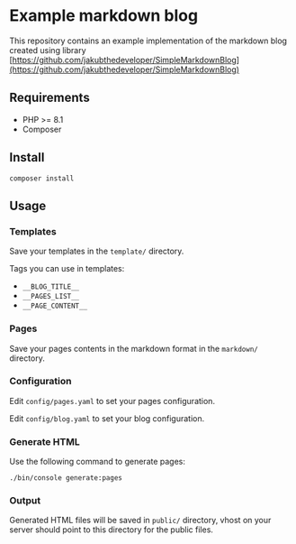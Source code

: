 # Example markdown blog

This repository contains an example implementation of the markdown blog created using library [https://github.com/jakubthedeveloper/SimpleMarkdownBlog](https://github.com/jakubthedeveloper/SimpleMarkdownBlog)

## Requirements
- PHP >= 8.1
- Composer

## Install

```
composer install
```


## Usage

### Templates

Save your templates in the `template/` directory.

Tags you can use in templates:

- `__BLOG_TITLE__`
- `__PAGES_LIST__`
- `__PAGE_CONTENT__`

### Pages

Save your pages contents in the markdown format in the `markdown/` directory.

### Configuration

Edit `config/pages.yaml` to set your pages configuration.

Edit `config/blog.yaml` to set your blog configuration.

### Generate HTML

Use the following command to generate pages:

```
./bin/console generate:pages
```

### Output

Generated HTML files will be saved in `public/` directory, vhost on your server should point to this directory for the public files.


